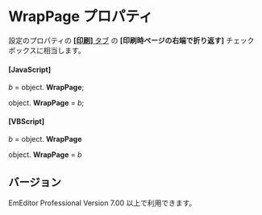 # WrapPage プロパティ

設定のプロパティの [**\[印刷\]** タブ](../../dlg/properties/print/index) の
**\[印刷時ページの右端で折り返す\]** チェック ボックスに相当します。

#### \[JavaScript\]

_b_ = object. **WrapPage**;

object. **WrapPage** = _b_;

#### \[VBScript\]

_b_ = object. **WrapPage**

object. **WrapPage** = _b_

## バージョン

EmEditor Professional Version 7.00 以上で利用できます。